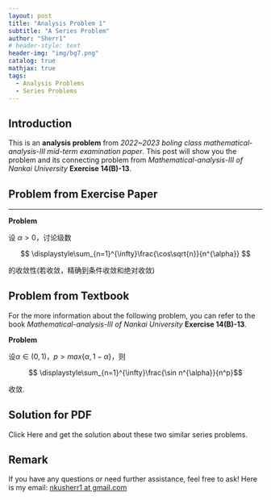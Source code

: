 ```yaml
---
layout: post
title: "Analysis Problem 1"
subtitle: "A Series Problem"
author: "Sherr1"
# header-style: text
header-img: "img/bg7.png"
catalog: true
mathjax: true
tags:
  - Analysis Problems
  - Series Problems
---
```


## Introduction
This is an **analysis problem** from *2022~2023 boling class mathematical-analysis-III mid-term examination paper*. This post will show you the problem and its connecting problem from *Mathematical-analysis-III of Nankai University* **Exercise 14(B)-13**.
## Problem from Exercise Paper
___
**Problem**

设 $\alpha\gt0$，讨论级数

$$ \displaystyle\sum_{n=1}^{\infty}\frac{\cos\sqrt{n}}{n^{\alpha}} $$

的收敛性(若收敛，精确到条件收敛和绝对收敛)

## Problem from Textbook
For the more information about the following problem, you can refer to the book *Mathematical-analysis-III of Nankai University* **Exercise 14(B)-13**.

**Problem**

设$\alpha\in(0,1)$，$p>max\lbrace\alpha,1-\alpha\rbrace$，则

$$ \displaystyle\sum_{n=1}^{\infty}\frac{\sin n^{\alpha}}{n^p}$$

收敛.

## Solution for PDF
<!-- Click [Here](/files/Problems/Problem2024.11.02两个级数问题.pdf) and get the solution about these two similar series problems. -->
Click Here and get the solution about these two similar series problems.

## Remark
If you have any questions or need further assistance, feel free to ask! Here is my email: [nkusherr1 at gmail.com](mailto:nkusherr1@gmail.com)
